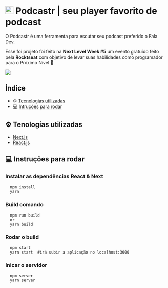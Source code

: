 

# <img src="https://raw.githubusercontent.com/S0NES/Podcastrl/master/public/favicon.png" width="25"> Podcastr | seu player favorito de podcast

O Podcastr é uma ferramenta para escutar seu podcast preferido o Fala Dev.

Esse foi projeto foi feito na **Next Level Week #5** um evento gratuído feito pela __Rocktseat__ com objetivo de levar suas habilidades como programador para o Próximo Nível 🚀

<img src="Group 1.png">

## Índice

- ⚙️ [Tecnologias utilizadas](#-tecnologias-utilizadas)
- 💻 [Intruções para rodar](#-tecnologias-utilizadas)

## ⚙️ Tenologías utilizadas

- [Next.js](https://nextjs.org/)
- [React.js](https://pt-br.reactjs.org/)

## 💻 Instruções para rodar 

### Instalar as dependências React & Next 
```
  npm install
  yarn
```
### Build comando
```
  npm run build
  or
  yarn build 
```
### Rodar o build
```
  npm start
  yarn start  #irá subir a aplicação no localhost:3000
```
### Inicar o servidor
```
  npm server
  yarn server
```

